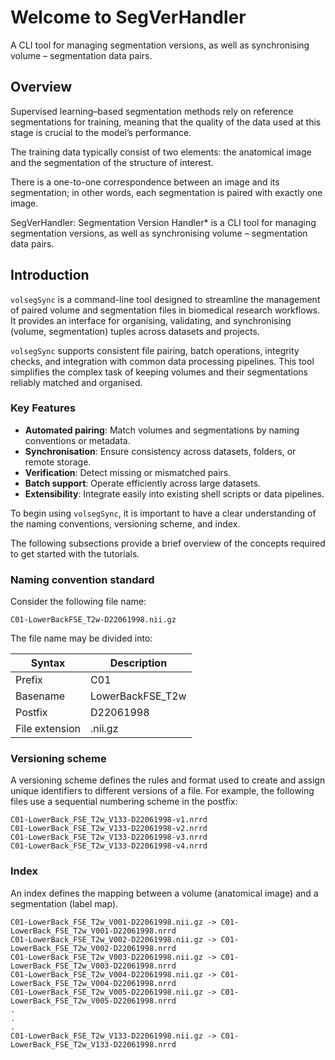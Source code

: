 # Welcome to SegVerHandler

A CLI tool for managing segmentation versions, as well as synchronising volume – segmentation data pairs.

## Overview

Supervised learning–based segmentation methods rely on reference segmentations for training, meaning that the quality of the data used at this stage is crucial to the model’s performance.

The training data typically consist of two elements: the anatomical image and the segmentation of the structure of interest.

There is a one-to-one correspondence between an image and its segmentation; in other words, each segmentation is paired with exactly one image.

SegVerHandler: Segmentation Version Handler* is a CLI tool for managing segmentation versions, as well as synchronising volume – segmentation data pairs.


## Introduction

`volsegSync` is a command-line tool designed to streamline the management of paired volume and segmentation files in biomedical research workflows. It provides an interface for organising, validating, and synchronising (volume, segmentation) tuples across datasets and projects.

`volsegSync` supports consistent file pairing, batch operations, integrity checks, and integration with common data processing pipelines. This tool simplifies the complex task of keeping volumes and their segmentations reliably matched and organised.

### Key Features

- **Automated pairing**: Match volumes and segmentations by naming conventions or metadata.
- **Synchronisation**: Ensure consistency across datasets, folders, or remote storage.
- **Verification**: Detect missing or mismatched pairs.
- **Batch support**: Operate efficiently across large datasets.
- **Extensibility**: Integrate easily into existing shell scripts or data pipelines.

To begin using `volsegSync`, it is important to have a clear understanding of the naming conventions, versioning scheme, and index.

The following subsections provide a brief overview of the concepts required to get started with the tutorials.

### Naming convention standard

Consider the following file name:

```
C01-LowerBackFSE_T2w-D22061998.nii.gz
```

The file name may be divided into:

| Syntax | Description |
| ----------- | ----------- |
| Prefix | C01 |
| Basename | LowerBackFSE_T2w |
| Postfix | D22061998 |
| File extension | .nii.gz |


### Versioning scheme

A versioning scheme defines the rules and format used to create and assign unique identifiers to different versions of a file. For example, the following files use a sequential numbering scheme in the postfix:

```
C01-LowerBack_FSE_T2w_V133-D22061998-v1.nrrd
C01-LowerBack_FSE_T2w_V133-D22061998-v2.nrrd
C01-LowerBack_FSE_T2w_V133-D22061998-v3.nrrd
C01-LowerBack_FSE_T2w_V133-D22061998-v4.nrrd
```

### Index

An index defines the mapping between a volume (anatomical image) and a segmentation (label map).

```
C01-LowerBack_FSE_T2w_V001-D22061998.nii.gz -> C01-LowerBack_FSE_T2w_V001-D22061998.nrrd
C01-LowerBack_FSE_T2w_V002-D22061998.nii.gz -> C01-LowerBack_FSE_T2w_V002-D22061998.nrrd
C01-LowerBack_FSE_T2w_V003-D22061998.nii.gz -> C01-LowerBack_FSE_T2w_V003-D22061998.nrrd
C01-LowerBack_FSE_T2w_V004-D22061998.nii.gz -> C01-LowerBack_FSE_T2w_V004-D22061998.nrrd
C01-LowerBack_FSE_T2w_V005-D22061998.nii.gz -> C01-LowerBack_FSE_T2w_V005-D22061998.nrrd
.
.
.
C01-LowerBack_FSE_T2w_V133-D22061998.nii.gz -> C01-LowerBack_FSE_T2w_V133-D22061998.nrrd
```